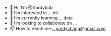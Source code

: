 - 👋 Hi, I’m @Gardybob
- 👀 I’m interested in ... ml
- 🌱 I’m currently learning ... data
- 💞️ I’m looking to collaborate on ...
- 📫 How to reach me ...gardychang@gmail.com

<!---
Gardybob/Gardybob is a ✨ special ✨ repository because its `README.md` (this file) appears on your GitHub profile.
You can click the Preview link to take a look at your changes.
--->
